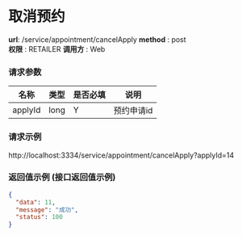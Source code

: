 取消预约
=======

**url**: /service/appointment/cancelApply
**method** : post  
**权限** : RETAILER 
**调用方** : Web

### 请求参数

|     名称  	 |  类型   | 是否必填  |             说明                                                   |
|------------|--------|----------|-------------------------------------------------------------------|
| applyId       | long | Y        | 预约申请id  	                                                       |
### 请求示例
http://localhost:3334/service/appointment/cancelApply?applyId=14
### 返回值示例 (接口返回值示例)
```json
{
  "data": 11,
  "message": "成功",
  "status": 100
}
```